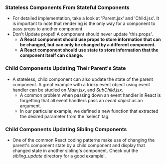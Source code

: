 ### Stateless Components From Stateful Components
- For detailed implementation, take a look at 'Parent.jsx' and 'Child.jsx'. It
is important to note that rendering is the only way for a component to pass
props to another component.
- Don't Update props!! A component should never update 'this.props'.
    - **A React component should use props to store information that can be
    changed, but can only be changed by a different component.**
    - **A React component should use state to store information that the
    component itself can change.**
### Child Components Updating Their Parent's State
- A stateless, child component can also update the state of the parent component.
A great example with a tricky event object using event handler can be studied
on *Main.jsx*, and *SubChild.jsx*.
    - A common problem when passing down an event handler in React is forgetting
        that all event handlers pass an *event object* as an argument.
    - In our particular example, we defined a new function that extracted the
        desired parameter from the 'select' tag.

### Child Components Updating Sibling Components
- One of the common React coding patterns make use of changing the parent's
component state by a child component and display that changed state in another
sibling's component. Check out the *sibling_update* directory for a good example!.
